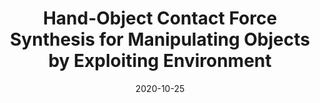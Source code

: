---
title: "Hand-Object Contact Force Synthesis for Manipulating Objects by Exploiting Environment"
collection: publications
permalink: /publication/Contact_Force_Synthesis_IROS_2020
excerpt: 'This paper is about fixing template issue #693.'
date: 2020-10-25
venue: 'IEEE/RSJ International Conference on Intelligent Robots and Systems (IROS) 2020'
paperurl: 'http://academicpages.github.io/files/paper3.pdf'
citation: 'A. Patankar, A. Fakhari and N. Chakraborty. Hand-Object Contact Force Synthesis for Manipulating Objects by Exploiting Environment. <i>IEEE/RSJ International Conference on Intelligent Robots and Systems (IROS)</i>, Las Vegas, NV, USA, 2020.'
---